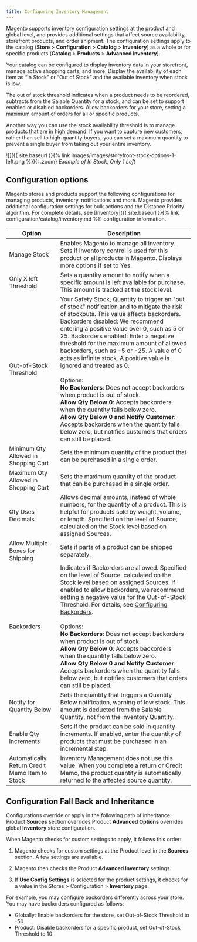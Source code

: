 ```yaml
---
title: Configuring Inventory Management
---
```



Magento supports inventory configuration settings at the product and global level, and provides additional settings that affect source availability, storefront products, and order shipment. The configuration settings apply to the catalog (**Store** &gt; **Configuration** &gt; **Catalog** &gt; **Inventory**) as a whole or for specific products (**Catalog** &gt; **Products** &gt; **Advanced Inventory**).

Your catalog can be configured to display inventory data in your storefront, manage active shopping carts, and more. Display the availability of each item as “In Stock” or “Out of Stock” and the available inventory when stock is low.

The out of stock threshold indicates when a product needs to be reordered, subtracts from the Salable Quantity for a stock, and can be set to support enabled or disabled backorders. Allow backorders for your store, setting a maximum amount of orders for all or specific products.

Another way you can use the stock availability threshold is to manage products that are in high demand. If you want to capture new customers, rather than sell to high-quantity buyers, you can set a maximum quantity to prevent a single buyer from taking out your entire inventory.

![]({{ site.baseurl }}{% link images/images/storefront-stock-options-1-left.png %}){: .zoom}
*Example of In Stock, Only 1 Left*

## Configuration options

Magento stores and products support the following configurations for managing products, inventory, notifications and more. Magento provides additional configuration settings for bulk actions and the Distance Priority algorithm. For complete details, see [Inventory]({{ site.baseurl }}{% link configuration/catalog/inventory.md %}) configuration information.

|Option|Description|
|--|--|
| Manage Stock | Enables Magento to manage all inventory. Sets if inventory control is used for this product or all products in Magento. Displays more options if set to Yes. |
| Only X left Threshold | Sets a quantity amount to notify when a specific amount is left available for purchase. This amount is tracked at the stock level. |
| Out-of-Stock Threshold | Your Safety Stock, Quantity to trigger an "out of stock" notification and to mitigate the risk of stockouts. This value affects backorders. Backorders disabled: We recommend entering a positive value over 0, such as 5 or 25. Backorders enabled: Enter a negative threshold for the maximum amount of allowed backorders, such as -5 or -25. A value of 0 acts as infinite stock. A positive value is ignored and treated as 0.<br /><br />Options:<br />**No Backorders**: Does not accept backorders when product is out of stock.<br />**Allow Qty Below 0**: Accepts backorders when the quantity falls below zero.<br />**Allow Qty Below 0 and Notify Customer**: Accepts backorders when the quantity falls below zero, but notifies customers that orders can still be placed.  |
| Minimum Qty Allowed in Shopping Cart | Sets the minimum quantity of the product that can be purchased in a single order. |
| Maximum Qty Allowed in Shopping Cart | Sets the maximum quantity of the product that can be purchased in a single order. |
| Qty Uses Decimals | Allows decimal amounts, instead of whole numbers, for the quantity of a product. This is helpful for products sold by weight, volume, or length. Specified on the level of Source, calculated on the Stock level based on assigned Sources. |
| Allow Multiple Boxes for Shipping | Sets if parts of a product can be shipped separately. |
| Backorders | Indicates if Backorders are allowed. Specified on the level of Source, calculated on the Stock level based on assigned Sources. If enabled to allow backorders, we recommend setting a negative value for the Out-of-Stock Threshold. For details, see <a href="{{ site.baseurl }}{% link catalog/inventory-backorders.md %}">Configuring Backorders</a>.<br /><br />Options:<br /> **No Backorders**: Does not accept backorders when product is out of stock.<br />**Allow Qty Below 0**: Accepts backorders when the quantity falls below zero.<br />**Allow Qty Below 0 and Notify Customer**: Accepts backorders when the quantity falls below zero, but notifies customers that orders can still be placed.|
| Notify for Quantity Below | Sets the quantity that triggers a Quantity Below notification, warning of low stock. This amount is deducted from the Salable Quantity, not from the inventory Quantity. |
| Enable Qty Increments | Sets if the product can be sold in quantity increments. If enabled, enter the quantity of products that must be purchased in an incremental step. |
| Automatically Return Credit Memo Item to Stock | Inventory Management does not use this value. When you complete a return or Credit Memo, the product quantity is automatically returned to the affected source quantity. |


## Configuration Fall Back and Inheritance

Configurations override or apply in the following path of inheritance: Product **Sources** section overrides Product **Advanced Options** overrides global **Inventory** store configuration.

When Magento checks for custom settings to apply, it follows this order:

1. Magento checks for custom settings at the Product level in the **Sources** section. A few settings are available.

1. Magento then checks the Product **Advanced Inventory** settings.

1. If **Use Config Settings** is selected for the product settings, it checks for a value in the Stores &gt; Configuration &gt; **Inventory** page.

For example, you may configure backorders differently across your store. You may have backorders configured as follows:

* Globally: Enable backorders for the store, set Out-of-Stock Threshold to -50
* Product: Disable backorders for a specific product, set Out-of-Stock Threshold to 10
